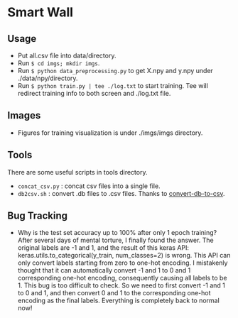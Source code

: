 # Smart Wall

## Usage
* Put all.csv file into data/directory.
* Run `$ cd imgs; mkdir imgs`.
* Run `$ python data_preprocessing.py` to get X.npy and y.npy under ./data/npy/directory.
* Run `$ python train.py | tee ./log.txt` to start training. Tee will redirect training info to both screen and ./log.txt file.

## Images
- Figures for training visualization is under ./imgs/imgs directory.

## Tools
There are some useful scripts in tools directory.
* `concat_csv.py` : concat csv files into a single file. 
* `db2csv.sh` : convert .db files to .csv files. Thanks to [convert-db-to-csv](https://github.com/darrentu/convert-db-to-csv).

## Bug Tracking
- Why is the test set accuracy up to 100% after only 1 epoch training? After several days of mental torture, I finally found the answer. The original labels are -1 and 1, and the result of this keras API: keras.utils.to_categorical(y_train, num_classes=2) is wrong. This API can only convert labels starting from zero to one-hot encoding. I mistakenly thought that it can automatically convert -1 and 1 to 0 and 1 corresponding one-hot encoding, consequently causing all labels to be 1. This bug is too difficult to check. So we need to first convert -1 and 1 to 0 and 1, and then convert 0 and 1 to the corresponding one-hot encoding as the final labels. Everything is completely back to normal now!